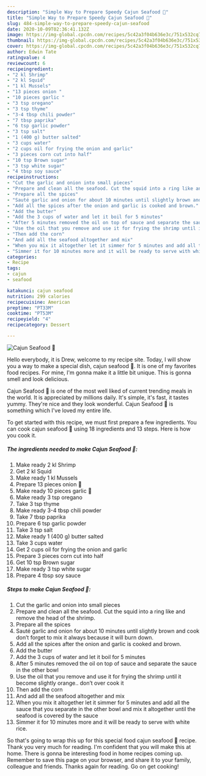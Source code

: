 ```yaml
---
description: "Simple Way to Prepare Speedy Cajun Seafood 🍤"
title: "Simple Way to Prepare Speedy Cajun Seafood 🍤"
slug: 484-simple-way-to-prepare-speedy-cajun-seafood
date: 2020-10-09T02:36:41.132Z
image: https://img-global.cpcdn.com/recipes/5c42a3f04b636e3c/751x532cq70/cajun-seafood-🍤-recipe-main-photo.jpg
thumbnail: https://img-global.cpcdn.com/recipes/5c42a3f04b636e3c/751x532cq70/cajun-seafood-🍤-recipe-main-photo.jpg
cover: https://img-global.cpcdn.com/recipes/5c42a3f04b636e3c/751x532cq70/cajun-seafood-🍤-recipe-main-photo.jpg
author: Edwin Tate
ratingvalue: 4
reviewcount: 6
recipeingredient:
- "2 kl Shrimp"
- "2 kl Squid"
- "1 kl Mussels"
- "13 pieces onion "
- "10 pieces garlic "
- "3 tsp oregano"
- "3 tsp thyme"
- "3-4 tbsp chili powder"
- "7 tbsp paprika"
- "6 tsp garlic powder"
- "3 tsp salt"
- "1 (400 g) butter salted"
- "3 cups water"
- "2 cups oil for frying the onion and garlic"
- "3 pieces corn cut into half"
- "10 tsp Brown sugar"
- "3 tsp white sugar"
- "4 tbsp soy sauce"
recipeinstructions:
- "Cut the garlic and onion into small pieces"
- "Prepare and clean all the seafood. Cut the squid into a ring like and remove the head of the shrimp."
- "Prepare all the spices"
- "Sauté garlic and onion for about 10 minutes until slightly brown and cook don’t forget to mix it always because it will burn down."
- "Add all the spices after the onion and garlic is cooked and brown."
- "Add the butter"
- "Add the 3 cups of water and let it boil for 5 minutes"
- "After 5 minutes removed the oil on top of sauce and separate the sauce in the other bowl"
- "Use the oil that you remove and use it for frying the shrimp until it become slightly orange.. don’t over cook it"
- "Then add the corn"
- "And add all the seafood altogether and mix"
- "When you mix it altogether let it simmer for 5 minutes and add all the sauce that you separate in the other bowl and mix it altogether until the seafood is covered by the sauce"
- "Simmer it for 10 minutes more and it will be ready to serve with white rice."
categories:
- Recipe
tags:
- cajun
- seafood

katakunci: cajun seafood 
nutrition: 299 calories
recipecuisine: American
preptime: "PT33M"
cooktime: "PT53M"
recipeyield: "4"
recipecategory: Dessert

---
```



![Cajun Seafood 🍤](https://img-global.cpcdn.com/recipes/5c42a3f04b636e3c/751x532cq70/cajun-seafood-🍤-recipe-main-photo.jpg)

Hello everybody, it is Drew, welcome to my recipe site. Today, I will show you a way to make a special dish, cajun seafood 🍤. It is one of my favorites food recipes. For mine, I'm gonna make it a little bit unique. This is gonna smell and look delicious.



Cajun Seafood 🍤 is one of the most well liked of current trending meals in the world. It is appreciated by millions daily. It's simple, it's fast, it tastes yummy. They're nice and they look wonderful. Cajun Seafood 🍤 is something which I've loved my entire life.


To get started with this recipe, we must first prepare a few ingredients. You can cook cajun seafood 🍤 using 18 ingredients and 13 steps. Here is how you cook it.

<!--inarticleads1-->

##### The ingredients needed to make Cajun Seafood 🍤:

1. Make ready 2 kl Shrimp
1. Get 2 kl Squid
1. Make ready 1 kl Mussels
1. Prepare 13 pieces onion 🧅
1. Make ready 10 pieces garlic 🧄
1. Make ready 3 tsp oregano
1. Take 3 tsp thyme
1. Make ready 3-4 tbsp chili powder
1. Take 7 tbsp paprika
1. Prepare 6 tsp garlic powder
1. Take 3 tsp salt
1. Make ready 1 (400 g) butter salted
1. Take 3 cups water
1. Get 2 cups oil for frying the onion and garlic
1. Prepare 3 pieces corn cut into half
1. Get 10 tsp Brown sugar
1. Make ready 3 tsp white sugar
1. Prepare 4 tbsp soy sauce




<!--inarticleads2-->

##### Steps to make Cajun Seafood 🍤:

1. Cut the garlic and onion into small pieces
1. Prepare and clean all the seafood. Cut the squid into a ring like and remove the head of the shrimp.
1. Prepare all the spices
1. Sauté garlic and onion for about 10 minutes until slightly brown and cook don’t forget to mix it always because it will burn down.
1. Add all the spices after the onion and garlic is cooked and brown.
1. Add the butter
1. Add the 3 cups of water and let it boil for 5 minutes
1. After 5 minutes removed the oil on top of sauce and separate the sauce in the other bowl
1. Use the oil that you remove and use it for frying the shrimp until it become slightly orange.. don’t over cook it
1. Then add the corn
1. And add all the seafood altogether and mix
1. When you mix it altogether let it simmer for 5 minutes and add all the sauce that you separate in the other bowl and mix it altogether until the seafood is covered by the sauce
1. Simmer it for 10 minutes more and it will be ready to serve with white rice.




So that's going to wrap this up for this special food cajun seafood 🍤 recipe. Thank you very much for reading. I'm confident that you will make this at home. There is gonna be interesting food in home recipes coming up. Remember to save this page on your browser, and share it to your family, colleague and friends. Thanks again for reading. Go on get cooking!
